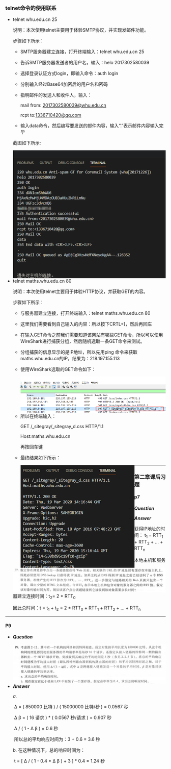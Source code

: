 ### telnet命令的使用联系

- telnet whu.edu.cn 25

  说明：本次使用telnet主要用于体验SMTP协议，并实现发邮件功能。

  步骤如下所示：

  - SMTP服务器建立连接，打开终端输入：telnet whu.edu.cn 25

  - 告诉SMTP服务器发送者的用户名，输入：helo 2017302580039

  - 选择登录认证方式login，即输入命令：auth login

  - 分别输入经过Base64加密后的用户名和密码

  - 指明邮件的发送人和收件人，输入：

    mail from: <2017302580039@whu.edu.cn>

    rcpt to:<1336710420@qq.com>

  - 输入data命令，然后编写要发送的邮件内容，输入“.”表示邮件内容输入完毕

  截图如下所示:

  <img src="./src/telnet1.png" style="float:left"/>

******

- telnet maths.whu.edu.cn 80

  说明：本次使用telnet主要用于体验HTTP协议，并获取GET的内容。

  步骤如下所示：

  - 与服务器建立连接，打开终端输入：telnet maths.whu.edu.cn 80

  - 这里我们需要看到自己输入的内容：所以按下CRTL+]，然后再回车

  - 在输入GET命令之前我们需要知道该网站有哪些GET命令，所以可以使用WireShark进行捕获分组，然后随机选取一条GET命令来测试。

  - 分组捕获的信息显示的是IP地址，所以先用ping 命令来获取maths.whu.edu.cn的IP，结果为：218.197.155.113

  - 使用WireShark选取的GET命令如下：

    <img src="./src/wireshark.png" style="float:left"/>

    

  - 所以在终端输入：

    GET /_sitegray/_sitegray_d.css HTTP/1.1

    Host:maths.whu.edu.cn

    再按回车键

  - 最终结果如下所示：

    <img src="./src/telnet2.png" style="float:left"/>

******

### 第二章课后习题

#### p7

* ***Question***

  <img src="./src/p7.png" style="float:left"/>

- ***Answer***

  获得IP地址的时间： t<sub>1</sub> = RTT<sub>1</sub> + RTT<sub>2</sub> + … + RTT<sub>n</sub>

  本地主机和服务器建立连接时间：t<sub>2</sub>= 2 * RTT<sub>0</sub>

  因此总时间：t = t<sub>1</sub> + t<sub>2</sub> = 2 * RTT<sub>0</sub> + RTT<sub>1</sub> + RTT<sub>2</sub> + … + RTT<sub>n</sub>

******

#### P9

- ***Question***

  <img src="./src/p9.png" style="float:left"/>

- ***Answer***

  *a.* 

  ​	Δ = ( 850000 比特 ) / ( 15000000 比特/秒 ) = 0.0567 秒

  ​	Δ β = ( 16 请求 ) * ( 0.0567 秒/请求 ) = 0.907 秒

  ​	Δ / ( 1 - Δ β ) = 0.6 秒

  ​	所以总的平均响应时间为：3 + 0.6 = 3.6 秒

  *b.* 在这种情况下，总的响应时间为：

  ​	t = [ Δ /  ( 1 - 0.4 * Δ β ) + 3 ] * 0.4 = 1.24 秒

  ​	

